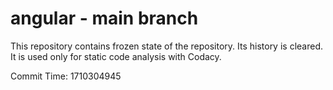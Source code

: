 # angular - main branch

This repository contains frozen state of the repository.
Its history is cleared. It is used only for static code
analysis with Codacy.

Commit Time: 1710304945
